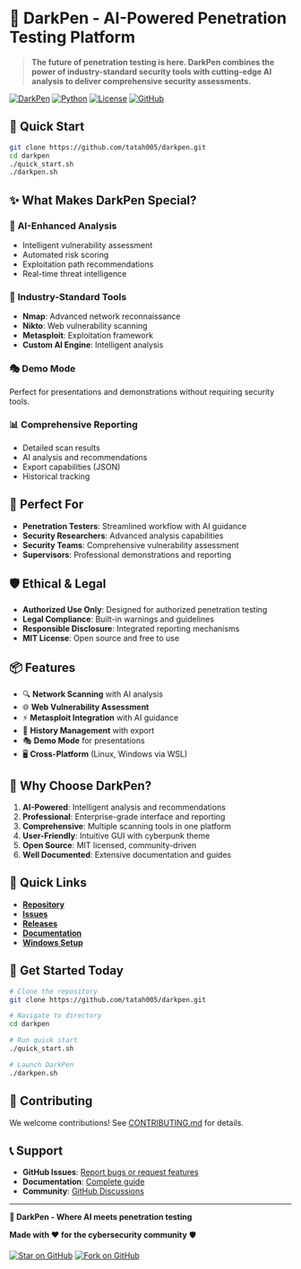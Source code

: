 # 🎯 DarkPen - AI-Powered Penetration Testing Platform

> **The future of penetration testing is here. DarkPen combines the power of industry-standard security tools with cutting-edge AI analysis to deliver comprehensive security assessments.**

[![DarkPen](https://img.shields.io/badge/DarkPen-AI%20Powered%20Pentest%20Platform-00ff9f?style=for-the-badge&logo=python)](https://github.com/tatah005/darkpen)
[![Python](https://img.shields.io/badge/Python-3.8+-blue?style=for-the-badge&logo=python)](https://python.org)
[![License](https://img.shields.io/badge/License-MIT-yellow?style=for-the-badge)](LICENSE)
[![GitHub](https://img.shields.io/badge/GitHub-Public%20Repository-brightgreen?style=for-the-badge&logo=github)](https://github.com/tatah005/darkpen)

## 🚀 Quick Start

```bash
git clone https://github.com/tatah005/darkpen.git
cd darkpen
./quick_start.sh
./darkpen.sh
```

## ✨ What Makes DarkPen Special?

### 🤖 **AI-Enhanced Analysis**
- Intelligent vulnerability assessment
- Automated risk scoring
- Exploitation path recommendations
- Real-time threat intelligence

### 🔧 **Industry-Standard Tools**
- **Nmap**: Advanced network reconnaissance
- **Nikto**: Web vulnerability scanning
- **Metasploit**: Exploitation framework
- **Custom AI Engine**: Intelligent analysis

### 🎭 **Demo Mode**
Perfect for presentations and demonstrations without requiring security tools.

### 📊 **Comprehensive Reporting**
- Detailed scan results
- AI analysis and recommendations
- Export capabilities (JSON)
- Historical tracking

## 🎯 Perfect For

- **Penetration Testers**: Streamlined workflow with AI guidance
- **Security Researchers**: Advanced analysis capabilities
- **Security Teams**: Comprehensive vulnerability assessment
- **Supervisors**: Professional demonstrations and reporting

## 🛡️ Ethical & Legal

- **Authorized Use Only**: Designed for authorized penetration testing
- **Legal Compliance**: Built-in warnings and guidelines
- **Responsible Disclosure**: Integrated reporting mechanisms
- **MIT License**: Open source and free to use

## 📦 Features

- 🔍 **Network Scanning** with AI analysis
- 🌐 **Web Vulnerability Assessment** 
- ⚡ **Metasploit Integration** with AI guidance
- 📜 **History Management** with export
- 🎭 **Demo Mode** for presentations
- 🖥️ **Cross-Platform** (Linux, Windows via WSL)

## 🌟 Why Choose DarkPen?

1. **AI-Powered**: Intelligent analysis and recommendations
2. **Professional**: Enterprise-grade interface and reporting
3. **Comprehensive**: Multiple scanning tools in one platform
4. **User-Friendly**: Intuitive GUI with cyberpunk theme
5. **Open Source**: MIT licensed, community-driven
6. **Well Documented**: Extensive documentation and guides

## 🔗 Quick Links

- **[Repository](https://github.com/tatah005/darkpen)**
- **[Issues](https://github.com/tatah005/darkpen/issues)**
- **[Releases](https://github.com/tatah005/darkpen/releases)**
- **[Documentation](https://github.com/tatah005/darkpen#readme)**
- **[Windows Setup](https://github.com/tatah005/darkpen/blob/main/WINDOWS_SETUP.md)**

## 🎉 Get Started Today

```bash
# Clone the repository
git clone https://github.com/tatah005/darkpen.git

# Navigate to directory
cd darkpen

# Run quick start
./quick_start.sh

# Launch DarkPen
./darkpen.sh
```

## 🤝 Contributing

We welcome contributions! See [CONTRIBUTING.md](https://github.com/tatah005/darkpen/blob/main/CONTRIBUTING.md) for details.

## 📞 Support

- **GitHub Issues**: [Report bugs or request features](https://github.com/tatah005/darkpen/issues)
- **Documentation**: [Complete guide](https://github.com/tatah005/darkpen#readme)
- **Community**: [GitHub Discussions](https://github.com/tatah005/darkpen/discussions)

---

**🎯 DarkPen - Where AI meets penetration testing**

**Made with ❤️ for the cybersecurity community** 🛡️

[![Star on GitHub](https://img.shields.io/github/stars/tatah005/darkpen?style=social)](https://github.com/tatah005/darkpen)
[![Fork on GitHub](https://img.shields.io/github/forks/tatah005/darkpen?style=social)](https://github.com/tatah005/darkpen) 